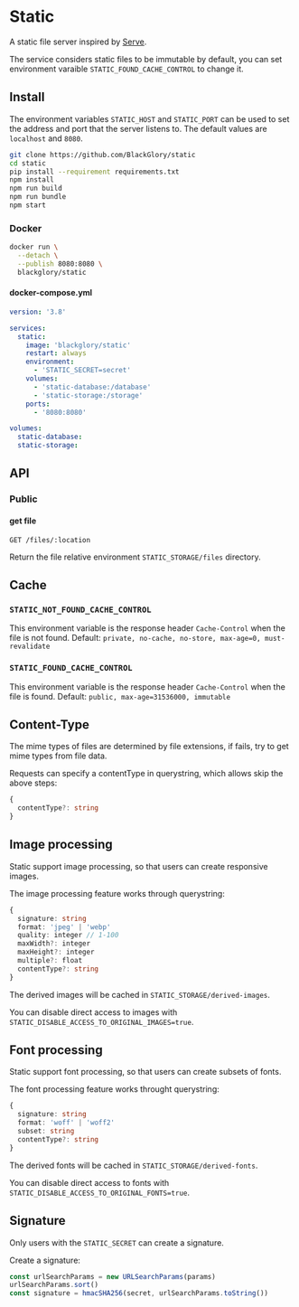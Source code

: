 # Static
A static file server inspired by [Serve].

The service considers static files to be immutable by default,
you can set environment varaible `STATIC_FOUND_CACHE_CONTROL` to change it.

[Serve]: https://github.com/vercel/serve

## Install
The environment variables `STATIC_HOST` and `STATIC_PORT` can be used to set the address and port that the server listens to.
The default values are `localhost` and `8080`.

```sh
git clone https://github.com/BlackGlory/static
cd static
pip install --requirement requirements.txt
npm install
npm run build
npm run bundle
npm start
```

### Docker
```sh
docker run \
  --detach \
  --publish 8080:8080 \
  blackglory/static
```

#### docker-compose.yml
```yaml
version: '3.8'

services:
  static:
    image: 'blackglory/static'
    restart: always
    environment:
      - 'STATIC_SECRET=secret'
    volumes:
      - 'static-database:/database'
      - 'static-storage:/storage'
    ports:
      - '8080:8080'

volumes:
  static-database:
  static-storage:
```

## API
### Public
#### get file
`GET /files/:location`

Return the file relative environment `STATIC_STORAGE/files` directory.

## Cache
### `STATIC_NOT_FOUND_CACHE_CONTROL`
This environment variable is the response header `Cache-Control` when the file is not found.
Default: `private, no-cache, no-store, max-age=0, must-revalidate`

### `STATIC_FOUND_CACHE_CONTROL`
This environment variable is the response header `Cache-Control` when the file is found.
Default: `public, max-age=31536000, immutable`

## Content-Type
The mime types of files are determined by file extensions,
if fails, try to get mime types from file data.

Requests can specify a contentType in querystring,
which allows skip the above steps:
```ts
{
  contentType?: string
}
```

## Image processing
Static support image processing, so that users can create responsive images.

The image processing feature works through querystring:
```ts
{
  signature: string
  format: 'jpeg' | 'webp'
  quality: integer // 1-100
  maxWidth?: integer
  maxHeight?: integer
  multiple?: float
  contentType?: string
}
```

The derived images will be cached in `STATIC_STORAGE/derived-images`.

You can disable direct access to images with `STATIC_DISABLE_ACCESS_TO_ORIGINAL_IMAGES=true`.

## Font processing
Static support font processing, so that users can create subsets of fonts.

The font processing feature works throught querystring:
```ts
{
  signature: string
  format: 'woff' | 'woff2'
  subset: string
  contentType?: string
}
```

The derived fonts will be cached in `STATIC_STORAGE/derived-fonts`.

You can disable direct access to fonts with `STATIC_DISABLE_ACCESS_TO_ORIGINAL_FONTS=true`.

## Signature
Only users with the `STATIC_SECRET` can create a signature.

Create a signature:
```ts
const urlSearchParams = new URLSearchParams(params)
urlSearchParams.sort()
const signature = hmacSHA256(secret, urlSearchParams.toString())
```
